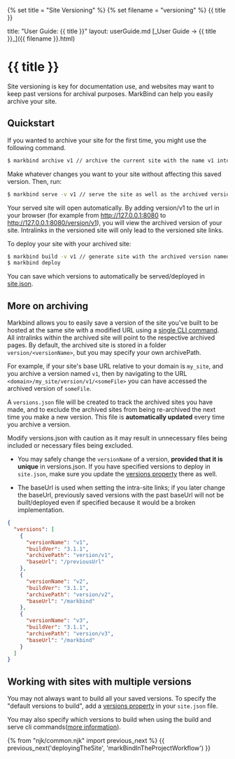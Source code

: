 {% set title = "Site Versioning" %}
{% set filename = "versioning" %}
<span id="title" class="d-none">{{ title }}</span>

<frontmatter>
  title: "User Guide: {{ title }}"
  layout: userGuide.md
</frontmatter>

<span id="link" class="d-none">
<md>[_User Guide → {{ title }}_]({{ filename }}.html)</md>
</span>

# {{ title }}

<div class="lead" id="overview">

Site versioning is key for documentation use, and websites may want to keep past versions for archival purposes. MarkBind can help you easily archive your site.
</div>

## Quickstart

If you wanted to archive your site for the first time, you might use the following command.

  ```bash
  $ markbind archive v1 // archive the current site with the name v1 into the folder version/v1
  ```

Make whatever changes you want to your site without affecting this saved version. Then, run:

  ```bash
  $ markbind serve -v v1 // serve the site as well as the archived version named v1
  ```

Your served site will open automatically. By adding version/v1 to the url in your browser (for example from http://127.0.0.1:8080 to http://127.0.0.1:8080/version/v1), you will view the archived version of your site. Intralinks in the versioned site will only lead to the versioned site links. 

To deploy your site with your archived site:

  ```bash
  $ markbind build -v v1 // generate site with the archived version named v1
  $ markbind deploy
  ```

You can save which versions to automatically be served/deployed in [site.json](siteJsonFile.md#versions).

## More on archiving

Markbind allows you to easily save a version of the site you've built to be hosted at the same site with a modified URL using a [single CLI command](cliCommands.md#archive-command). All intralinks within the archived site will point to the respective archived pages. By default, the archived site is stored in a folder `version/<versionName>`, but you may specify your own archivePath.

For example, if your site's base URL relative to your domain is `my_site`, and you archive a version named `v1`, then by navigating to the URL `<domain>/my_site/version/v1/<someFile>` you can have accessed the archived version of `someFile`.

A `versions.json` file will be created to track the archived sites you have made, and to exclude the archived sites from being re-archived the next time you make a new version. This file is **automatically updated** every time you archive a version.

<box type="warning">

Modify versions.json with caution as it may result in unnecessary files being included or necessary files being excluded.

* You may safely change the `versionName` of a version, **provided that it is unique** in versions.json. If you have specified versions to deploy in `site.json`, make sure you update the [versions property](siteJsonFile.md#versions) there as well.

* The baseUrl is used when setting the intra-site links; if you later change the baseUrl, previously saved versions with the past baseUrl will not be built/deployed even if specified because it would be a broken implementation.

</box>

```json {heading="Example of a versions.json file"}
{
  "versions": [
    {
      "versionName": "v1",
      "buildVer": "3.1.1",
      "archivePath": "version/v1",
      "baseUrl": "/previousUrl"
    },
    {
      "versionName": "v2",
      "buildVer": "3.1.1",
      "archivePath": "version/v2",
      "baseUrl": "/markbind"
    },
    {
      "versionName": "v3",
      "buildVer": "3.1.1",
      "archivePath": "version/v3",
      "baseUrl": "/markbind"
    }
  ]
}

```

<include src="cliCommands.md#archiveWarning" />

## Working with sites with multiple versions

You may not always want to build all your saved versions. To specify the "default versions to build", add a [versions property](siteJsonFile.md#versions) in your `site.json` file.

You may also specify which versions to build when using the build and serve cli commands([more information](cliCommands.md)).

{% from "njk/common.njk" import previous_next %}
{{ previous_next('deployingTheSite', 'markBindInTheProjectWorkflow') }}
